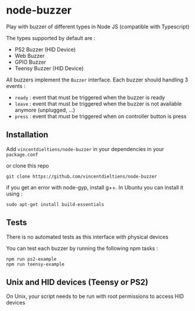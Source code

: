 # node-buzzer

Play with buzzer of different types in Node JS (compatible with Typescript)

The types supported by default are :

  * PS2 Buzzer (HID Device)
  * Web Buzzer
  * GPIO Buzzer
  * Teensy Buzzer (HID Device)

All buzzers implement the `Buzzer` interface. Each buzzer should handling 3 events :

 * `ready` : event that must be triggered when the buzzer is ready
  * `leave` : event that must be triggered when the buzzer is not available anymore (unplugged, ...)
  * `press` : event that must be triggered when on controller button is press

Installation
------------

Add `vincentdieltiens/node-buzzer` in your dependencies in your `package.conf`

or clone this repo

```
git clone https://github.com/vincentdieltiens/node-buzzer
```

if you get an error with node-gyp, install g++.
In Ubuntu you can install it using :
```
sudo apt-get install build-essentials
```

Tests
-----

There is no automated tests as this interface with physical devices

You can test each buzzer by running the following npm tasks :

```
npm run ps2-example
npm run teensy-example
```

Unix and HID devices (Teensy or PS2)
-------------------------------------

On Unix, your script needs to be run with root permissions to access HID devices